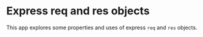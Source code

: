 # Express req and res objects

This app explores some properties and uses of express `req` and `res` objects.